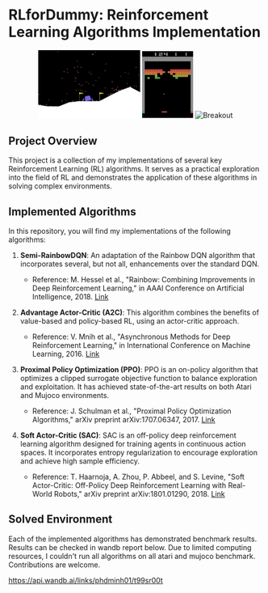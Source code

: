 # RLforDummy: Reinforcement Learning Algorithms Implementation

<div align="center">
  <img src="./media/ppo.gif" alt="PPO LunarLander" width="40%"/>
  <img src="./media/breakout.gif" alt="Breakout" width="20%"/>
  <img src="./media/humanoid.gif" alt="Breakout" width="28%"/>
</div>

## Project Overview
This project is a collection of my implementations of several key Reinforcement Learning (RL) algorithms. It serves as a practical exploration into the field of RL and demonstrates the application of these algorithms in solving complex environments. 

## Implemented Algorithms
In this repository, you will find my implementations of the following algorithms:

1. **Semi-RainbowDQN**: An adaptation of the Rainbow DQN algorithm that incorporates several, but not all, enhancements over the standard DQN.
   - Reference: M. Hessel et al., "Rainbow: Combining Improvements in Deep Reinforcement Learning," in AAAI Conference on Artificial Intelligence, 2018. [Link](https://arxiv.org/abs/1710.02298)

2. **Advantage Actor-Critic (A2C)**: This algorithm combines the benefits of value-based and policy-based RL, using an actor-critic approach.
   - Reference: V. Mnih et al., "Asynchronous Methods for Deep Reinforcement Learning," in International Conference on Machine Learning, 2016. [Link](https://arxiv.org/abs/1602.01783)

3. **Proximal Policy Optimization (PPO)**: PPO is an on-policy algorithm that optimizes a clipped surrogate objective function to balance exploration and exploitation. It has achieved state-of-the-art results on both Atari and Mujoco environments.
   - Reference: J. Schulman et al., "Proximal Policy Optimization Algorithms," arXiv preprint arXiv:1707.06347, 2017. [Link](https://arxiv.org/abs/1707.06347)

4. **Soft Actor-Critic (SAC)**: SAC is an off-policy deep reinforcement learning algorithm designed for training agents in continuous action spaces. It incorporates entropy regularization to encourage exploration and achieve high sample efficiency.
   - Reference: T. Haarnoja, A. Zhou, P. Abbeel, and S. Levine, "Soft Actor-Critic: Off-Policy Deep Reinforcement Learning with Real-World Robots," arXiv preprint arXiv:1801.01290, 2018. [Link](https://arxiv.org/abs/1707.06347)

## Solved Environment
Each of the implemented algorithms has demonstrated benchmark results. Results can be checked in wandb report below. Due to limited computing resources, I couldn't run all algorithms on all atari and mujoco benchmark. Contributions are welcome.

https://api.wandb.ai/links/phdminh01/t99sr00t
